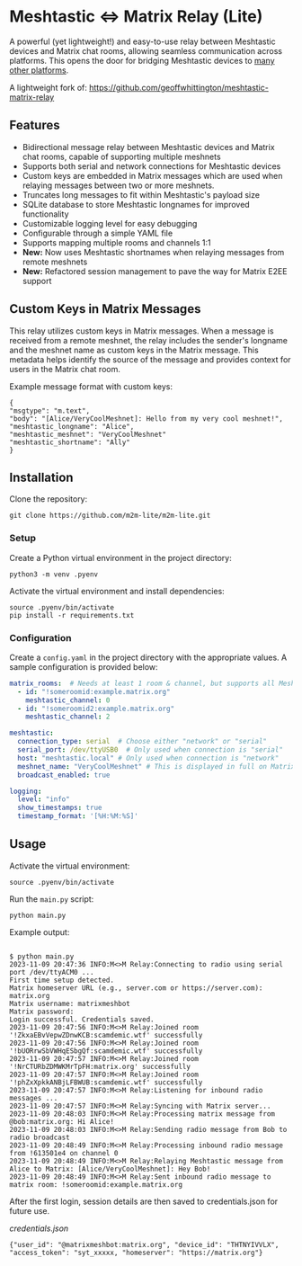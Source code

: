 # Meshtastic <=> Matrix Relay (Lite)

A powerful (yet lightweight!) and easy-to-use relay between Meshtastic devices and Matrix chat rooms, allowing seamless communication across platforms. This opens the door for bridging Meshtastic devices to [many other platforms](https://matrix.org/bridges/).

A lightweight fork of:
https://github.com/geoffwhittington/meshtastic-matrix-relay

## Features

- Bidirectional message relay between Meshtastic devices and Matrix chat rooms, capable of supporting multiple meshnets
- Supports both serial and network connections for Meshtastic devices
- Custom keys are embedded in Matrix messages which are used when relaying messages between two or more meshnets.
- Truncates long messages to fit within Meshtastic's payload size
- SQLite database to store Meshtastic longnames for improved functionality
- Customizable logging level for easy debugging
- Configurable through a simple YAML file
- Supports mapping multiple rooms and channels 1:1
- **New:** Now uses Meshtastic shortnames when relaying messages from remote meshnets
- **New:** Refactored session management to pave the way for Matrix E2EE support

## Custom Keys in Matrix Messages

This relay utilizes custom keys in Matrix messages. When a message is received from a remote meshnet, the relay includes the sender's longname and the meshnet name as custom keys in the Matrix message. This metadata helps identify the source of the message and provides context for users in the Matrix chat room.

Example message format with custom keys:

```
{
"msgtype": "m.text",
"body": "[Alice/VeryCoolMeshnet]: Hello from my very cool meshnet!",
"meshtastic_longname": "Alice",
"meshtastic_meshnet": "VeryCoolMeshnet"
"meshtastic_shortname": "Ally"
}
```

## Installation

Clone the repository:

```
git clone https://github.com/m2m-lite/m2m-lite.git
```

### Setup

Create a Python virtual environment in the project directory:

```
python3 -m venv .pyenv
```

Activate the virtual environment and install dependencies:

```
source .pyenv/bin/activate
pip install -r requirements.txt
```


### Configuration

Create a `config.yaml` in the project directory with the appropriate values. A sample configuration is provided below:

```yaml
matrix_rooms:  # Needs at least 1 room & channel, but supports all Meshtastic channels
  - id: "!someroomid:example.matrix.org"
    meshtastic_channel: 0
  - id: "!someroomid2:example.matrix.org"
    meshtastic_channel: 2

meshtastic:
  connection_type: serial  # Choose either "network" or "serial"
  serial_port: /dev/ttyUSB0  # Only used when connection is "serial"
  host: "meshtastic.local" # Only used when connection is "network"
  meshnet_name: "VeryCoolMeshnet" # This is displayed in full on Matrix, but is truncated when sent to a Meshnet
  broadcast_enabled: true

logging:
  level: "info"
  show_timestamps: true
  timestamp_format: '[%H:%M:%S]'
```

## Usage
Activate the virtual environment:
```
source .pyenv/bin/activate
```
Run the `main.py` script:
```
python main.py
```
Example output:
```

$ python main.py
2023-11-09 20:47:36 INFO:M<>M Relay:Connecting to radio using serial port /dev/ttyACM0 ...
First time setup detected.
Matrix homeserver URL (e.g., server.com or https://server.com): matrix.org
Matrix username: matrixmeshbot
Matrix password: 
Login successful. Credentials saved.
2023-11-09 20:47:56 INFO:M<>M Relay:Joined room '!ZkxaEBvVepwZDnwKCB:scamdemic.wtf' successfully
2023-11-09 20:47:56 INFO:M<>M Relay:Joined room '!bUORrwSbVWHqESbgQf:scamdemic.wtf' successfully
2023-11-09 20:47:57 INFO:M<>M Relay:Joined room '!NrCTURbZDMWKMrTpFH:matrix.org' successfully
2023-11-09 20:47:57 INFO:M<>M Relay:Joined room '!phZxXpkkANBjLFBWUB:scamdemic.wtf' successfully
2023-11-09 20:47:57 INFO:M<>M Relay:Listening for inbound radio messages ...
2023-11-09 20:47:57 INFO:M<>M Relay:Syncing with Matrix server...
2023-11-09 20:48:03 INFO:M<>M Relay:Processing matrix message from @bob:matrix.org: Hi Alice!
2023-11-09 20:48:03 INFO:M<>M Relay:Sending radio message from Bob to radio broadcast
2023-11-09 20:48:49 INFO:M<>M Relay:Processing inbound radio message from !613501e4 on channel 0
2023-11-09 20:48:49 INFO:M<>M Relay:Relaying Meshtastic message from Alice to Matrix: [Alice/VeryCoolMeshnet]: Hey Bob!
2023-11-09 20:48:49 INFO:M<>M Relay:Sent inbound radio message to matrix room: !someroomid:example.matrix.org
```



After the first login, session details are then saved to credentials.json for future use.

*credentials.json*
```
{"user_id": "@matrixmeshbot:matrix.org", "device_id": "THTNYIVVLX", "access_token": "syt_xxxxx, "homeserver": "https://matrix.org"}
```